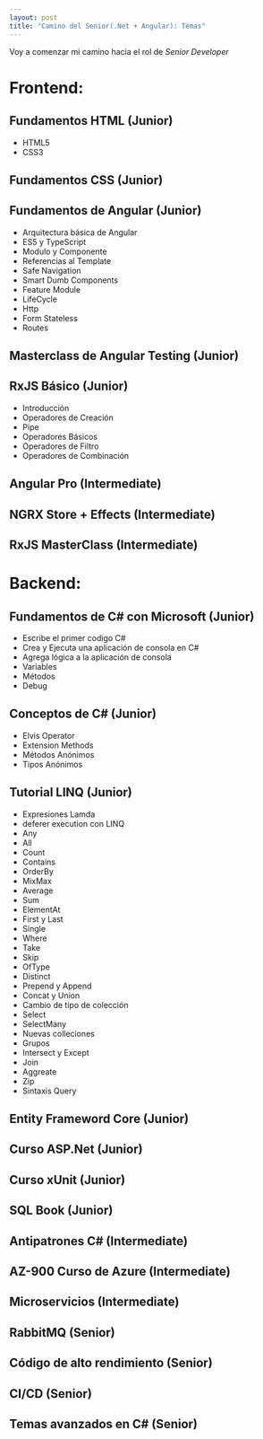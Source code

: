 ```yaml
---
layout: post
title: "Camino del Senior(.Net + Angular): Temas"
---
```

Voy a comenzar mi camino hacia el rol de *Senior Developer*<!--more-->

# Frontend:

## Fundamentos HTML (Junior)
- HTML5
- CSS3
## Fundamentos CSS (Junior)
## Fundamentos de Angular (Junior)
- Arquitectura básica de Angular
- ES5 y TypeScript
- Modulo y Componente
- Referencias al Template
- Safe Navigation
- Smart Dumb Components
- Feature Module
- LifeCycle
- Http
- Form Stateless
- Routes
## Masterclass de Angular Testing (Junior)
## RxJS Básico (Junior)
- Introducción
- Operadores de Creación
- Pipe
- Operadores Básicos
- Operadores de Filtro
- Operadores de Combinación
## Angular Pro (Intermediate)
## NGRX Store + Effects (Intermediate)
## RxJS MasterClass (Intermediate)

# Backend:
## Fundamentos de C# con Microsoft (Junior)
- Escribe el primer codigo C#
- Crea y Ejecuta una aplicación de consola en C#
- Agrega lógica a la aplicación de consola
- Variables
- Métodos
- Debug
## Conceptos de C# (Junior)
- Elvis Operator
- Extension Methods
- Métodos Anónimos
- Tipos Anónimos
## Tutorial LINQ (Junior)
- Expresiones Lamda
- deferer execution con LINQ
- Any
- All
- Count
- Contains
- OrderBy
- MixMax
- Average
- Sum
- ElementAt
- First y Last
- Single
- Where
- Take
- Skip
- OfType
- Distinct
- Prepend y Append
- Concat y Union
- Cambio de tipo de colección
- Select
- SelectMany
- Nuevas colleciones
- Grupos
- Intersect y Except
- Join
- Aggreate
- Zip
- Sintaxis Query

## Entity Frameword Core (Junior)
## Curso ASP.Net (Junior)
## Curso xUnit (Junior)
## SQL Book (Junior)
## Antipatrones C# (Intermediate)
## AZ-900 Curso de Azure (Intermediate)
## Microservicios (Intermediate)
## RabbitMQ (Senior)
## Código de alto rendimiento (Senior)
## CI/CD (Senior)
## Temas avanzados en C# (Senior)